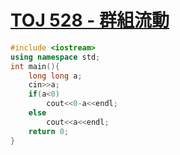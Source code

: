 # [TOJ 528 - 群組流動](https://toj.tfcis.org/oj/pro/528/)
```cpp
#include <iostream>
using namespace std;
int main(){
    long long a;
	cin>>a;
	if(a<0)
		cout<<0-a<<endl;
	else
		cout<<a<<endl;
    return 0;
}
```
